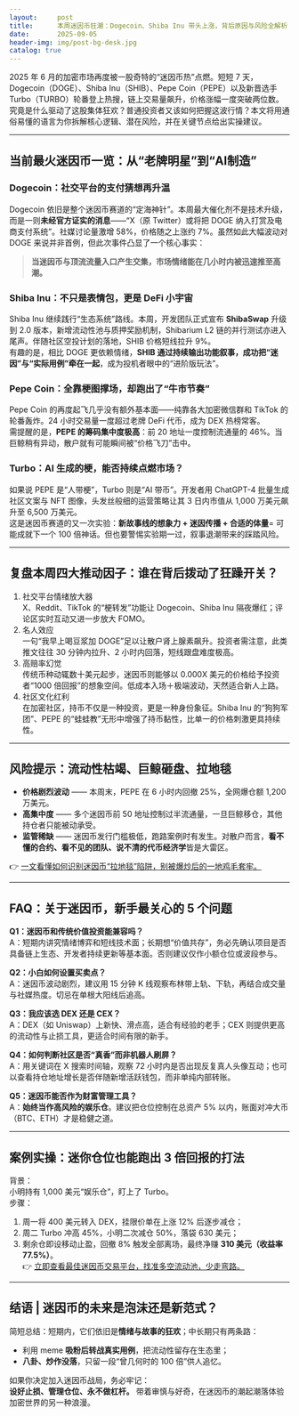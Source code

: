 ```yaml
---
layout:     post
title:      本周迷因币狂潮：Dogecoin、Shiba Inu 带头上涨，背后原因与风险全解析
date:       2025-09-05
header-img: img/post-bg-desk.jpg
catalog: true
---
```


2025 年 6 月的加密市场再度被一股奇特的“迷因币热”点燃。短短 7 天，Dogecoin（DOGE）、Shiba Inu（SHIB）、Pepe Coin（PEPE）以及新晋选手 Turbo（TURBO）轮番登上热搜，链上交易量飙升，价格涨幅一度突破两位数。究竟是什么驱动了这股集体狂欢？普通投资者又该如何把握这波行情？本文将用通俗易懂的语言为你拆解核心逻辑、潜在风险，并在关键节点给出实操建议。

---

## 当前最火迷因币一览：从“老牌明星”到“AI制造”

### Dogecoin：社交平台的支付猜想再升温
Dogecoin 依旧是整个迷因币赛道的“定海神针”。本周最大催化剂不是技术升级，而是一则**未经官方证实的消息**——“X（原 Twitter）或将把 DOGE 纳入打赏及电商支付系统”。社媒讨论量激增 58%，价格随之上涨约 7%。虽然如此大幅波动对 DOGE 来说并非首例，但此次事件凸显了一个核心事实：  
> **当迷因币与顶流流量入口产生交集，市场情绪能在几小时内被迅速推至高潮。**

### Shiba Inu：不只是表情包，更是 DeFi 小宇宙
Shiba Inu 继续践行“生态系统”路线。本周，开发团队正式宣布 **ShibaSwap** 升级到 2.0 版本，新增流动性池与质押奖励机制，Shibarium L2 链的并行测试亦进入尾声。伴随社区空投计划的落地，SHIB 价格短线拉升 9%。  
有趣的是，相比 DOGE 更依赖情绪，**SHIB 通过持续输出功能叙事，成功把“迷因”与“实际用例”牵在一起**，成为投机者眼中的“进阶版玩法”。

### Pepe Coin：全靠梗图撑场，却跑出了“牛市节奏”
Pepe Coin 的再度起飞几乎没有额外基本面——纯靠各大加密微信群和 TikTok 的轮番轰炸。24 小时交易量一度超过老牌 DeFi 代币，成为 DEX 热榜常客。  
需提醒的是，**PEPE 的筹码集中度极高**：前 20 地址一度控制流通量的 46%。当巨鲸稍有异动，散户就有可能瞬间被“价格飞刀”击中。

### Turbo：AI 生成的梗，能否持续点燃市场？
如果说 PEPE 是“人带梗”，Turbo 则是“AI 带币”。开发者用 ChatGPT-4 批量生成社区文案与 NFT 图像，头发丝般细的运营策略让其 3 日内市值从 1,000 万美元飙升至 6,500 万美元。  
这是迷因币赛道的又一次实验：**新故事线的想象力 + 迷因传播 + 合适的体量**= 可能成就下一个 100 倍神话。但也要警惕实验期一过，叙事退潮带来的踩踏风险。

---

## 复盘本周四大推动因子：谁在背后拨动了狂躁开关？

1. 社交平台情绪放大器  
   X、Reddit、TikTok 的“梗转发”功能让 Dogecoin、Shiba Inu 隔夜爆红；评论区实时互动又进一步放大 FOMO。  
2. 名人效应  
   一句“我早上喝豆浆加 DOGE”足以让散户肾上腺素飙升。投资者需注意，此类推文往往 30 分钟内拉升、2 小时内回落，短线跟盘难度极高。  
3. 高赔率幻觉  
   传统币种动辄数十美元起步，迷因币则能够以 0.000X 美元的价格给予投资者“1000 倍回报”的想象空间。低成本入场＋极端波动，天然适合新人上路。  
4. 社区文化红利  
   在加密社区，持币不仅是一种投资，更是一种身份象征。Shiba Inu 的“狗狗军团”、PEPE 的“蛙蛙教”无形中增强了持币黏性，比单一的价格刺激更具持续性。

---

## 风险提示：流动性枯竭、巨鲸砸盘、拉地毯

- **价格剧烈波动** —— 本周末，PEPE 在 6 小时内回撤 25%，全网爆仓额 1,200 万美元。  
- **高集中度** —— 多个迷因币前 50 地址控制过半流通量，一旦巨鲸移仓，其他持仓者只能被动承受。  
- **监管稀缺** —— 迷因币发行门槛极低，跑路案例时有发生。对散户而言，**看不懂的合约、看不见的团队、说不清的代币经济学**皆是大雷区。

👉 [一文看懂如何识别迷因币“拉地毯”陷阱，别被爆炒后的一地鸡毛套牢。](https://okxdog.com/)

---

## FAQ：关于迷因币，新手最关心的 5 个问题

**Q1：迷因币和传统价值投资能兼容吗？**  
A：短期内讲究情绪博弈和短线技术面；长期想“价值共存”，务必先确认项目是否具备链上生态、开发者持续更新等基本面。否则建议仅作小额仓位或波段参与。

**Q2：小白如何设置买卖点？**  
A：迷因币波动剧烈，建议用 15 分钟 K 线观察布林带上轨、下轨，再结合成交量与社媒热度。切忌在单根大阳线后追高。

**Q3：我应该选 DEX 还是 CEX？**  
A：DEX（如 Uniswap）上新快、滑点高，适合有经验的老手；CEX 则提供更高的流动性与止损工具，更适合时间有限的新手。

**Q4：如何判断社区是否“真香”而非机器人刷屏？**  
A：用关键词在 X 搜索时间轴，观察 72 小时内是否出现反复真人头像互动；也可以查看持仓地址增长是否伴随新增活跃钱包，而非单纯内部转账。

**Q5：迷因币能否作为财富管理工具？**  
A：**始终当作高风险的娱乐仓**。建议把仓位控制在总资产 5% 以内，账面对冲大币（BTC、ETH）才是稳健之道。

---

## 案例实操：迷你仓位也能跑出 3 倍回报的打法

背景：  
小明持有 1,000 美元“娱乐仓”，盯上了 Turbo。  
步骤：  
1. 周一将 400 美元转入 DEX，挂限价单在上涨 12% 后逐步减仓；  
2. 周二 Turbo 冲高 45%，小明二次减仓 50%，落袋 630 美元；  
3. 剩余仓即设移动止盈，回撤 8% 触发全部离场，最终净赚 **310 美元（收益率 77.5%）**。  
👉 [立即查看最佳迷因币交易平台，找准多空流动池，少走弯路。](https://okxdog.com/)

---

## 结语 | 迷因币的未来是泡沫还是新范式？

简短总结：短期内，它们依旧是**情绪与故事的狂欢**；中长期只有两条路：  
- 利用 meme **吸粉后转战真实用例**，把流动性留存在生态里；  
- **八卦、炒作没落**，只留一段“曾几何时的 100 倍”供人追忆。  

如果你决定加入迷因币战局，务必牢记：  
**设好止损、管理仓位、永不做杠杆。** 带着审慎与好奇，在迷因币的潮起潮落体验加密世界的另一种浪漫。